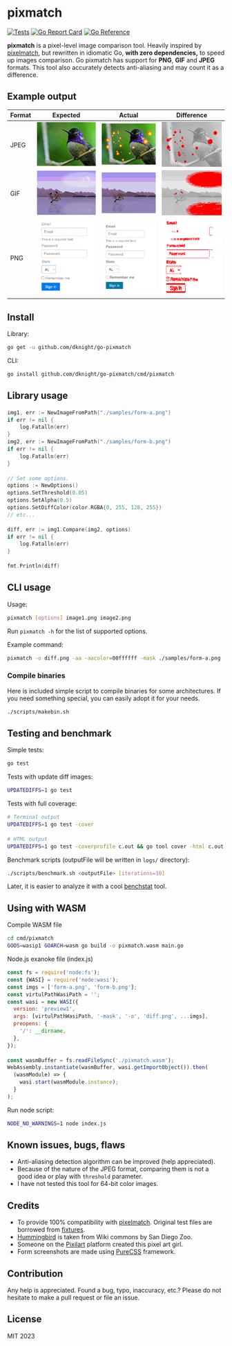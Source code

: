 # pixmatch

[![Tests](https://github.com/dknight/go-pixmatch/actions/workflows/tests.yml/badge.svg)](https://github.com/dknight/go-pixmatch/actions/workflows/tests.yml)
[![Go Report Card](https://goreportcard.com/badge/github.com/dknight/go-pixmatch)](https://goreportcard.com/report/github.com/dknight/go-pixmatch)
[![Go Reference](https://pkg.go.dev/badge/github.com/dknight/go-pixmatch.svg)](https://pkg.go.dev/github.com/dknight/go-pixmatch)

**pixmatch** is a pixel-level image comparison tool. Heavily inspired by
[pixelmatch](https://github.com/mapbox/pixelmatch), but rewritten in idiomatic
Go, **with zero dependencies,** to speed up images comparison.
Go pixmatch has support for **PNG**, **GIF** and **JPEG** formats. This tool
also accurately detects anti-aliasing and may count it as a difference.

## Example output

| Format | Expected                                                                                         | Actual                                                                                           | Difference                                                                                          |
| ------ | ------------------------------------------------------------------------------------------------ | ------------------------------------------------------------------------------------------------ | --------------------------------------------------------------------------------------------------- |
| JPEG   | ![Hummingbird](https://raw.githubusercontent.com/dknight/go-pixmatch/main/samples/bird-a.jpg)    | ![Hummingbird](https://raw.githubusercontent.com/dknight/go-pixmatch/main/samples/bird-b.jpg)    | ![Hummingbird](https://raw.githubusercontent.com/dknight/go-pixmatch/main/samples/bird-diff.jpg)    |
| GIF    | ![Landscape](https://raw.githubusercontent.com/dknight/go-pixmatch/main/samples/landscape-a.gif) | ![Landscape](https://raw.githubusercontent.com/dknight/go-pixmatch/main/samples/landscape-b.gif) | ![Landscape](https://raw.githubusercontent.com/dknight/go-pixmatch/main/samples/landscape-diff.gif) |
| PNG    | ![Form](https://raw.githubusercontent.com/dknight/go-pixmatch/main/samples/form-a.png)           | ![Form](https://raw.githubusercontent.com/dknight/go-pixmatch/main/samples/form-b.png)           | ![Form](https://raw.githubusercontent.com/dknight/go-pixmatch/main/samples/form-aa-diff.png)        |

## Install

Library:

```sh
go get -u github.com/dknight/go-pixmatch
```

CLI:

```sh
go install github.com/dknight/go-pixmatch/cmd/pixmatch
```

## Library usage

```go
img1, err := NewImageFromPath("./samples/form-a.png")
if err != nil {
    log.Fatalln(err)
}
img2, err := NewImageFromPath("./samples/form-b.png")
if err != nil {
    log.Fatalln(err)
}

// Set some options.
options := NewOptions()
options.SetThreshold(0.05)
options.SetAlpha(0.5)
options.SetDiffColor(color.RGBA{0, 255, 128, 255})
// etc...

diff, err := img1.Compare(img2, options)
if err != nil {
    log.Fatalln(err)
}

fmt.Println(diff)
```

## CLI usage

Usage:

```sh
pixmatch [options] image1.png image2.png
```

Run `pixmatch -h` for the list of supported options.

Example command:

```sh
pixmatch -o diff.png -aa -aacolor=00ffffff -mask ./samples/form-a.png ./samples/form-b.png
```

### Compile binaries

Here is included simple script to compile binaries for some architectures.
If you need something special, you can easily adopt it for your needs.

```sh
./scripts/makebin.sh
```

## Testing and benchmark

Simple tests:

```sh
go test
```

Tests with update diff images:

```sh
UPDATEDIFFS=1 go test
```

Tests with full coverage:

```sh
# Terminal output
UPDATEDIFFS=1 go test -cover

# HTML output
UPDATEDIFFS=1 go test -coverprofile c.out && go tool cover -html c.out
```

Benchmark scripts (outputFile will be written in `logs/` directory):

```sh
./scripts/benchmark.sh <outputFile> [iterations=10]
```

Later, it is easier to analyze it with a cool [benchstat](https://pkg.go.dev/golang.org/x/perf/cmd/benchstat) tool.

## Using with WASM

Compile WASM file

```sh
cd cmd/pixmatch
GOOS=wasip1 GOARCH=wasm go build -o pixmatch.wasm main.go
```

Node.js exanoke file (index.js)

```js
const fs = require('node:fs');
const {WASI} = require('node:wasi');
const imgs = ['form-a.png', 'form-b.png'];
const virtulPathWasiPath = '';
const wasi = new WASI({
  version: 'preview1',
  args: [virtulPathWasiPath, '-mask', '-o', 'diff.png', ...imgs],
  preopens: {
    '/': __dirname,
  },
});

const wasmBuffer = fs.readFileSync('./pixmatch.wasm');
WebAssembly.instantiate(wasmBuffer, wasi.getImportObject()).then(
  (wasmModule) => {
    wasi.start(wasmModule.instance);
  }
);
```

Run node script:

```sh
NODE_NO_WARNINGS=1 node index.js
```

## Known issues, bugs, flaws

- Anti-aliasing detection algorithm can be improved (help appreciated).
- Because of the nature of the JPEG format, comparing them is not a good idea or play with `threshold` parameter.
- I have not tested this tool for 64-bit color images.

## Credits

- To provide 100% compatibility with [pixelmatch](https://github.com/mapbox/pixelmatch).
  Original test files are borrowed from [fixtures](https://github.com/mapbox/pixelmatch/tree/main/test/fixtures).
- [Hummingbird](https://commons.wikimedia.org/wiki/File:Hummingbird.jpg) is taken from Wiki commons by San Diego Zoo.
- Someone on the [Pixilart](https://www.pixilart.com/draw/16x16-6ec491154b5c687) platform created this pixel art girl.
- Form screenshots are made using [PureCSS](https://purecss.io/) framework.

## Contribution

Any help is appreciated. Found a bug, typo, inaccuracy, etc.? Please do not hesitate to make a pull request or file an issue.

## License

MIT 2023
